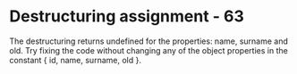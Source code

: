# Destructuring assignment - 63

The destructuring returns undefined for the properties: name, surname and old. Try fixing the code without changing any of the object properties in the constant { id, name, surname, old }.
